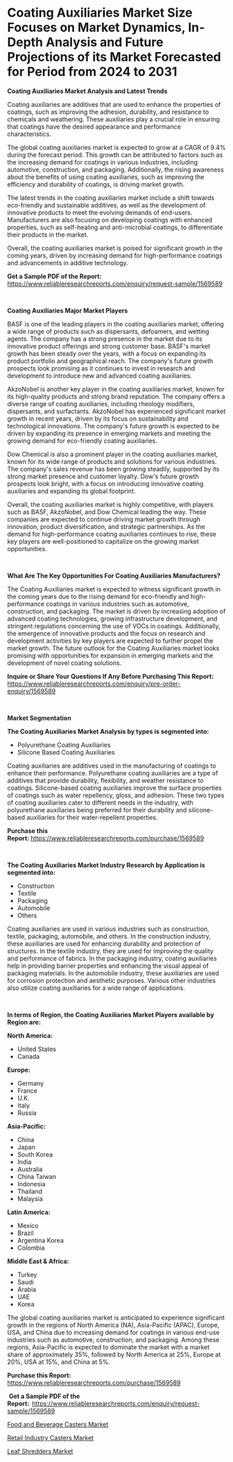 <p><h1>Coating Auxiliaries Market Size Focuses on Market Dynamics, In-Depth Analysis and Future Projections of its Market Forecasted for Period from 2024 to 2031</h1></p><p><strong>Coating Auxiliaries Market Analysis and Latest Trends</strong></p>
<p><p>Coating auxiliaries are additives that are used to enhance the properties of coatings, such as improving the adhesion, durability, and resistance to chemicals and weathering. These auxiliaries play a crucial role in ensuring that coatings have the desired appearance and performance characteristics.</p><p>The global coating auxiliaries market is expected to grow at a CAGR of 9.4% during the forecast period. This growth can be attributed to factors such as the increasing demand for coatings in various industries, including automotive, construction, and packaging. Additionally, the rising awareness about the benefits of using coating auxiliaries, such as improving the efficiency and durability of coatings, is driving market growth.</p><p>The latest trends in the coating auxiliaries market include a shift towards eco-friendly and sustainable additives, as well as the development of innovative products to meet the evolving demands of end-users. Manufacturers are also focusing on developing coatings with enhanced properties, such as self-healing and anti-microbial coatings, to differentiate their products in the market.</p><p>Overall, the coating auxiliaries market is poised for significant growth in the coming years, driven by increasing demand for high-performance coatings and advancements in additive technology.</p></p>
<p><strong>Get a Sample PDF of the Report:&nbsp;</strong> <a href="https://www.reliableresearchreports.com/enquiry/request-sample/1569589">https://www.reliableresearchreports.com/enquiry/request-sample/1569589</a></p>
<p>&nbsp;</p>
<p><strong>Coating Auxiliaries Major Market Players</strong></p>
<p><p>BASF is one of the leading players in the coating auxiliaries market, offering a wide range of products such as dispersants, defoamers, and wetting agents. The company has a strong presence in the market due to its innovative product offerings and strong customer base. BASF's market growth has been steady over the years, with a focus on expanding its product portfolio and geographical reach. The company's future growth prospects look promising as it continues to invest in research and development to introduce new and advanced coating auxiliaries.</p><p>AkzoNobel is another key player in the coating auxiliaries market, known for its high-quality products and strong brand reputation. The company offers a diverse range of coating auxiliaries, including rheology modifiers, dispersants, and surfactants. AkzoNobel has experienced significant market growth in recent years, driven by its focus on sustainability and technological innovations. The company's future growth is expected to be driven by expanding its presence in emerging markets and meeting the growing demand for eco-friendly coating auxiliaries.</p><p>Dow Chemical is also a prominent player in the coating auxiliaries market, known for its wide range of products and solutions for various industries. The company's sales revenue has been growing steadily, supported by its strong market presence and customer loyalty. Dow's future growth prospects look bright, with a focus on introducing innovative coating auxiliaries and expanding its global footprint.</p><p>Overall, the coating auxiliaries market is highly competitive, with players such as BASF, AkzoNobel, and Dow Chemical leading the way. These companies are expected to continue driving market growth through innovation, product diversification, and strategic partnerships. As the demand for high-performance coating auxiliaries continues to rise, these key players are well-positioned to capitalize on the growing market opportunities.</p></p>
<p>&nbsp;</p>
<p><strong>What Are The Key Opportunities For Coating Auxiliaries Manufacturers?</strong></p>
<p><p>The Coating Auxiliaries market is expected to witness significant growth in the coming years due to the rising demand for eco-friendly and high-performance coatings in various industries such as automotive, construction, and packaging. The market is driven by increasing adoption of advanced coating technologies, growing infrastructure development, and stringent regulations concerning the use of VOCs in coatings. Additionally, the emergence of innovative products and the focus on research and development activities by key players are expected to further propel the market growth. The future outlook for the Coating Auxiliaries market looks promising with opportunities for expansion in emerging markets and the development of novel coating solutions.</p></p>
<p><strong>Inquire or Share Your Questions If Any Before Purchasing This Report:</strong> <a href="https://www.reliableresearchreports.com/enquiry/pre-order-enquiry/1569589">https://www.reliableresearchreports.com/enquiry/pre-order-enquiry/1569589</a></p>
<p>&nbsp;</p>
<p><strong>Market Segmentation</strong></p>
<p><strong>The Coating Auxiliaries Market Analysis by types is segmented into:</strong></p>
<p><ul><li>Polyurethane Coating Auxiliaries</li><li>Silicone Based Coating Auxiliaries</li></ul></p>
<p><p>Coating auxiliaries are additives used in the manufacturing of coatings to enhance their performance. Polyurethane coating auxiliaries are a type of additives that provide durability, flexibility, and weather resistance to coatings. Silicone-based coating auxiliaries improve the surface properties of coatings such as water repellency, gloss, and adhesion. These two types of coating auxiliaries cater to different needs in the industry, with polyurethane auxiliaries being preferred for their durability and silicone-based auxiliaries for their water-repellent properties.</p></p>
<p><strong>Purchase this Report:&nbsp;</strong><a href="https://www.reliableresearchreports.com/purchase/1569589">https://www.reliableresearchreports.com/purchase/1569589</a></p>
<p>&nbsp;</p>
<p><strong>The Coating Auxiliaries Market Industry Research by Application is segmented into:</strong></p>
<p><ul><li>Construction</li><li>Textile</li><li>Packaging</li><li>Automobile</li><li>Others</li></ul></p>
<p><p>Coating auxiliaries are used in various industries such as construction, textile, packaging, automobile, and others. In the construction industry, these auxiliaries are used for enhancing durability and protection of structures. In the textile industry, they are used for improving the quality and performance of fabrics. In the packaging industry, coating auxiliaries help in providing barrier properties and enhancing the visual appeal of packaging materials. In the automobile industry, these auxiliaries are used for corrosion protection and aesthetic purposes. Various other industries also utilize coating auxiliaries for a wide range of applications.</p></p>
<p>&nbsp;</p>
<p><strong>In terms of Region, the Coating Auxiliaries Market Players available by Region are:</strong></p>
<p>
    <p> <strong> North America: </strong>
        <ul>
            <li>United States</li>
            <li>Canada</li>
        </ul>
        </p> 
    <p> <strong> Europe: </strong>
        <ul>
            <li>Germany</li>
            <li>France</li>
            <li>U.K.</li>
            <li>Italy</li>
            <li>Russia</li>
        </ul>
        </p> 
    <p> <strong> Asia-Pacific: </strong>
        <ul>
            <li>China</li>
            <li>Japan</li>
            <li>South Korea</li>
            <li>India</li>
            <li>Australia</li>
            <li>China Taiwan</li>
            <li>Indonesia</li>
            <li>Thailand</li>
            <li>Malaysia</li>
        </ul>
        </p> 
    <p> <strong> Latin America: </strong>
        <ul>
            <li>Mexico</li>
            <li>Brazil</li>
            <li>Argentina Korea</li>
            <li>Colombia</li>
        </ul>
        </p> 
    <p> <strong> Middle East & Africa: </strong>
        <ul>
            <li>Turkey</li>
            <li>Saudi</li>
            <li>Arabia</li>
            <li>UAE</li>
            <li>Korea</li>
        </ul>
    </p>
    </p>
<p><p>The global coating auxiliaries market is anticipated to experience significant growth in the regions of North America (NA), Asia-Pacific (APAC), Europe, USA, and China due to increasing demand for coatings in various end-use industries such as automotive, construction, and packaging. Among these regions, Asia-Pacific is expected to dominate the market with a market share of approximately 35%, followed by North America at 25%, Europe at 20%, USA at 15%, and China at 5%.</p></p>
<p><strong>Purchase this Report: </strong><a href="https://www.reliableresearchreports.com/purchase/1569589">https://www.reliableresearchreports.com/purchase/1569589</a></p>
<p>&nbsp;<strong>Get a Sample PDF of the Report:&nbsp;&nbsp;</strong><a href="https://www.reliableresearchreports.com/enquiry/request-sample/1569589">https://www.reliableresearchreports.com/enquiry/request-sample/1569589</a></p>
<p><strong></strong></p>
<p><p><a href="https://issuu.com/reportprime-2/docs/food-and-beverage-casters-market-size-2030.pptx">Food and Beverage Casters Market</a></p><p><a href="https://issuu.com/reportprime-2/docs/retail-industry-casters-market-size-2030.pptx">Retail Industry Casters Market</a></p><p><a href="https://github.com/okotobwrhuteie/Market-Research-Report-List-1/blob/main/leaf-shredders-market.md">Leaf Shredders Market</a></p></p>
